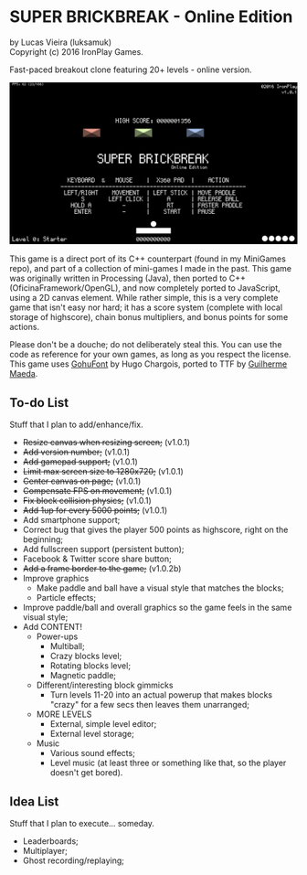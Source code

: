 SUPER BRICKBREAK - Online Edition
================
by Lucas Vieira (luksamuk)<br/>
Copyright (c) 2016 IronPlay Games.

Fast-paced breakout clone featuring 20+ levels - online version.

![Game Screenshot](extra/screenshot.png)

This game is a direct port of its C++ counterpart (found in my MiniGames repo),
and part of a collection of mini-games I made in the past.
This game was originally written in Processing (Java), then ported to C++ (OficinaFramework/OpenGL), and now completely ported to JavaScript, using a 2D canvas element.
While rather simple, this is a very complete game that isn't easy nor hard; it has a score system (complete with local storage of highscore), chain bonus multipliers, and bonus points for some actions.

Please don't be a douche; do not deliberately steal this.
You can use the code as reference for your own games, as long as you respect the license.
This game uses [GohuFont](font.gohu.org) by Hugo Chargois, ported to TTF by [Guilherme Maeda](https://github.com/koemaeda/gohufont-ttf).

To-do List
----------
Stuff that I plan to add/enhance/fix.
- ~~Resize canvas when resizing screen;~~ (v1.0.1)
- ~~Add version number;~~ (v1.0.1)
- ~~Add gamepad support;~~ (v1.0.1)
- ~~Limit max screen size to 1280x720;~~ (v1.0.1)
- ~~Center canvas on page;~~ (v1.0.1)
- ~~Compensate FPS on movement;~~ (v1.0.1)
- ~~Fix block collision physics;~~ (v1.0.1)
- ~~Add 1up for every 5000 points;~~ (v1.0.1)
- Add smartphone support;
- Correct bug that gives the player 500 points as highscore, right on the beginning;
- Add fullscreen support (persistent button);
- Facebook & Twitter score share button;
- ~~Add a frame border to the game;~~ (v1.0.2b)
- Improve graphics
    - Make paddle and ball have a visual style that matches the blocks;
    - Particle effects;
- Improve paddle/ball and overall graphics so the game feels in the same visual style;
- Add CONTENT!
    - Power-ups
        - Multiball;
        - Crazy blocks level;
        - Rotating blocks level;
        - Magnetic paddle;
    - Different/interesting block gimmicks
        - Turn levels 11-20 into an actual powerup that makes blocks "crazy" for a few secs then leaves them unarranged;
    - MORE LEVELS
        - External, simple level editor;
        - External level storage;
    - Music
        - Various sound effects;
        - Level music (at least three or something like that, so the player doesn't get bored).

Idea List
---------
Stuff that I plan to execute... someday.

- Leaderboards;
- Multiplayer;
- Ghost recording/replaying;